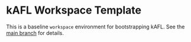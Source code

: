 # kAFL Workspace Template

This is a baseline `workspace` environment for bootstrapping kAFL.
See the [main branch](https://github.com/IntelLabs/kAFL) for details.
